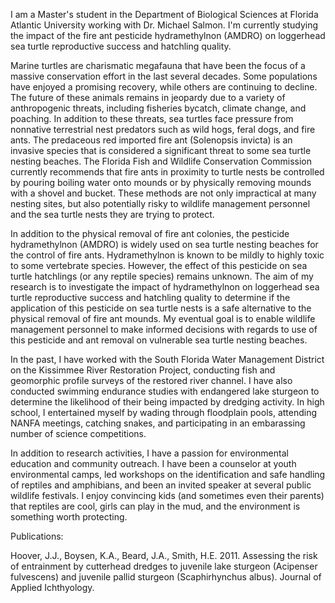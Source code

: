 I am a Master's student in the Department of Biological Sciences at Florida Atlantic University working with Dr. Michael Salmon. I'm currently studying the impact of the fire ant pesticide hydramethylnon (AMDRO) on loggerhead sea turtle reproductive success and hatchling quality. 

Marine turtles are charismatic megafauna that have been the focus of a massive conservation effort in the last several decades. Some populations have enjoyed a promising recovery, while others are continuing to decline. The future of these animals remains in jeopardy due to a variety of anthropogenic threats, including fisheries bycatch, climate change, and poaching. In addition to these threats, sea turtles face pressure from nonnative terrestrial nest predators such as wild hogs, feral dogs, and fire ants. The predaceous red imported fire ant (Solenopsis invicta) is an invasive species that is considered a significant threat to some sea turtle nesting beaches. The Florida Fish and Wildlife Conservation Commission currently recommends that fire ants in proximity to turtle nests be controlled by pouring boiling water onto mounds or by physically removing mounds with a shovel and bucket. These methods are not only impractical at many nesting sites, but also potentially risky to wildlife management personnel and the sea turtle nests they are trying to protect. 

In addition to the physical removal of fire ant colonies, the pesticide hydramethylnon (AMDRO) is widely used on sea turtle nesting beaches for the control of fire ants. Hydramethylnon is known to be mildly to highly toxic to some vertebrate species. However, the effect of this pesticide on sea turtle hatchlings (or any reptile species) remains unknown. The aim of my research is to investigate the impact of hydramethylnon on loggerhead sea turtle reproductive success and hatchling quality to determine if the application of this pesticide on sea turtle nests is a safe alternative to the physical removal of fire ant mounds. My eventual goal is to enable wildlife management personnel to make informed decisions with regards to use of this pesticide and ant removal on vulnerable sea turtle nesting beaches.  



In the past, I have worked with the South Florida Water Management District on the Kissimmee River Restoration Project, conducting fish  and geomorphic profile surveys of the restored river channel. I have also conducted swimming endurance studies with endangered lake sturgeon to determine the likelihood of their being impacted by dredging activity. In high school, I entertained myself by wading through floodplain pools, attending NANFA meetings, catching snakes, and participating in an embarassing number of science competitions.

In addition to research activities, I have a passion for environmental education and community outreach. I have been a counselor at youth environmental camps, led workshops on the identification and safe handling of reptiles and amphibians, and been an invited speaker at several public wildlife festivals. I enjoy convincing kids (and sometimes even their parents) that reptiles are cool, girls can play in the mud, and the environment is something worth protecting. 

Publications:

Hoover, J.J., Boysen, K.A., Beard, J.A., Smith, H.E. 2011. Assessing the risk of entrainment by cutterhead dredges to juvenile lake sturgeon (Acipenser fulvescens) and juvenile pallid sturgeon (Scaphirhynchus albus). Journal of Applied Ichthyology. 
